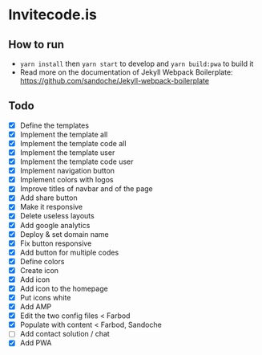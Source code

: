 # Invitecode.is

## How to run
* `yarn install` then `yarn start` to develop and `yarn build:pwa` to build it 
* Read more on the documentation of Jekyll Webpack Boilerplate: https://github.com/sandoche/Jekyll-webpack-boilerplate

## Todo
- [x] Define the templates
- [x] Implement the template all
- [x] Implement the template code all
- [x] Implement the template user
- [x] Implement the template code user
- [x] Implement navigation button
- [x] Implement colors with logos
- [x] Improve titles of navbar and of the page
- [x] Add share button
- [x] Make it responsive
- [x] Delete useless layouts
- [x] Add google analytics
- [x] Deploy & set domain name
- [x] Fix button responsive
- [x] Add button for multiple codes
- [x] Define colors
- [x] Create icon
- [x] Add icon
- [x] Add icon to the homepage
- [x] Put icons white
- [x] Add AMP
- [x] Edit the two config files < Farbod
- [x] Populate with content < Farbod, Sandoche
- [ ] Add contact solution / chat
- [x] Add PWA
